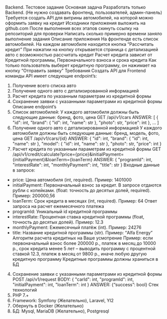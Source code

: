 
Backend. Тестовое задание
Основная задача
Разработать только Backend. (Не нужно создавать фронтенд, пользователей,
админ-панель)
Требуется создать API для витрины автомобилей, на которой можно оформить заявку
на кредит
Исходники приложения выложить на github.com
После выполнения всех этапов скинуть ссылку на репозиторий для проверки
Написать сколько примерно времени заняло выполнение задания
Описание приложения
На фронтенде есть список автомобилей. На каждом автомобиле находится кнопка
“Рассчитать кредит”
При нажатии на кнопку открывается страница с детализацией авто с возможностью
рассчитать кредит
Расчет кредита зависит от Кредитной программы, Первоначального взноса и срока
кредита
Как только пользователь выберет кредитную программу, он нажимает на кнопку
“Отправить заявку”
Требования
Создать API для Frontend команды
API имеет следующие endpoint’s:
1. Получение всего списка авто
2. Получение одного авто с детализированной информацией
3. Расчет кредита по указанным параметрам из кредитной формы
4. Сохранение заявки с указанными параметрами из кредитной формы
Описание endpoint’s
1. Список автомобилей:
У каждого автомобиля должны быть следующие данные: бренд, фото, цена
GET /api/v1/cars
ANSWER: [
{
"id": int,
"brand":
{
"id": int,
"name": str
},
"photo": str,
"price": int
},
...
]
2. Получение одного авто с детализированной информацией
У каждого автомобиля должны быть следующие данные: бренд, модель, фото, цена
GET /api/v1/cars/{id}
ANSWER: {
"id": int,
"brand":
{
"id": int,
"name": str
},
"model":
{
"id": int,
"name": str
},
"photo": str,
"price": int
}
3. Расчет кредита по указанным параметрам из кредитной формы
GET /api/v1/credit/calculate?price={price}&initialPayment={initialPayment}&loanTerm={loanTerm}
ANSWER: {
"programId": int,
"interestRate": int,
"monthlyPayment": int,
"title": str
}
Входные данные в запросе:
- price: Цена автомобиля (int, required). Пример: 1401000
- initialPayment: Первоначальный взнос за кредит. В запросе отдаются рубли с
копейками. (float: точность до десятых долей, required). Пример: 200000,56
- loanTerm: Срок кредита в месяцах (int, required). Пример: 64
Ответ запроса на расчет ежемесячного платежа
- programId: Уникальный id кредитной программы
- interestRate: Процентная ставка кредитной программы (float, точность до
десятых долей). Пример: 12.3
- monthlyPayment: Ежемесячный платёж (int). Пример: 24276
- title: Название кредитной программы (str). Пример: “Alfa Energy”
Алгоритм расчета кредитных на Ваше усмотрение
Пример: если первоначальный взнос более 200000 р., платеж в месяц до 10000 р.,
срок кредита менее 5 лет – выводить программу с процентной ставкой 12.3, платеж в
месяц от 9800 р., иначе любую другую кредитную программу
Кредитные программы должны храниться в БД
4. Сохранение заявки с указанными параметрами из кредитной формы
POST /api/v1/request
BODY: {
"carId": int,
"programId": int,
"initialPayment": int,
"loanTerm": int
}
ANSWER: {“success”: bool}
Стек технологий
1. PHP 7.+
2. Framework: Symfony (Желательно), Laravel, YI2
3. Обернуть в Docker (Желательно)
4. БД: Mysql, MariaDB (Желательно), Postgresql

